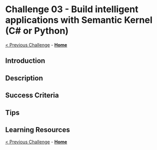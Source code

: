 # Challenge 03 - Build intelligent applications with Semantic Kernel (C# or Python)


 [< Previous Challenge](./Challenge-02.md) - **[Home](../README.md)**

## Introduction

## Description

## Success Criteria

## Tips

## Learning Resources

 [< Previous Challenge](./Challenge-02.md) - **[Home](../README.md)**

